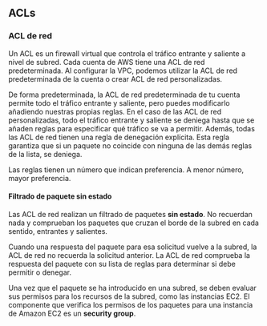 ## ACLs

### ACL de red
Un ACL es un firewall virtual que controla el tráfico entrante y saliente a nivel de subred.
Cada cuenta de AWS tiene una ACL de red predeterminada. Al configurar la VPC, podemos utilizar la ACL de red predeterminada de la cuenta o crear ACL de red personalizadas.

De forma predeterminada, la ACL de red predeterminada de tu cuenta permite todo el tráfico entrante y saliente, pero puedes modificarlo añadiendo nuestras propias reglas. En el caso de las ACL de red personalizadas, todo el tráfico entrante y saliente se deniega hasta que se añaden reglas para especificar qué tráfico se va a permitir. Además, todas las ACL de red tienen una regla de denegación explícita. Esta regla garantiza que si un paquete no coincide con ninguna de las demás reglas de la lista, se deniega. 

Las reglas tienen un número que indican preferencia. A menor número, mayor preferencia. 


#### Filtrado de paquete sin estado
Las ACL de red realizan un filtrado de paquetes **sin estado**. No recuerdan nada y comprueban los paquetes que cruzan el borde de la subred en cada sentido, entrantes y salientes.

Cuando una respuesta del paquete para esa solicitud vuelve a la subred, la ACL de red no recuerda la solicitud anterior. La ACL de red comprueba la respuesta del paquete con su lista de reglas para determinar si debe permitir o denegar.

Una vez que el paquete se ha introducido en una subred, se deben evaluar sus permisos para los recursos de la subred, como las instancias EC2.  El componente que verifica los permisos de los paquetes para una instancia de Amazon EC2 es un **security group**. 

